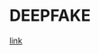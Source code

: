 # DEEPFAKE

[link](https://colab.research.google.com/github/nazimboudeffa/DEEPFAKE/blob/master/deepfacelab_colab.ipynb)
